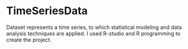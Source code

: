 # TimeSeriesData
Dataset represents a time series, to which statistical modeling and data analysis techniques are applied. I used R-studio and R programming to create the project.
